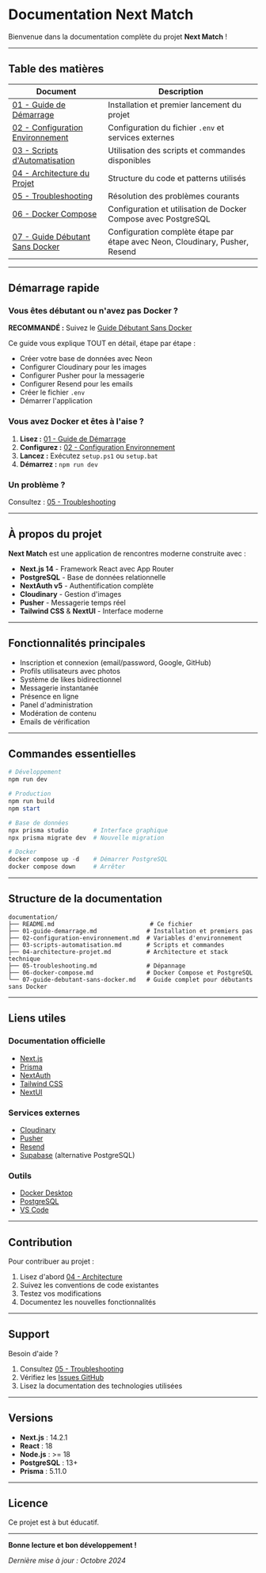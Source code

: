 # Documentation Next Match

Bienvenue dans la documentation complète du projet **Next Match** !

---

## Table des matières

| Document | Description |
|----------|-------------|
| [01 - Guide de Démarrage](./01-guide-demarrage.md) | Installation et premier lancement du projet |
| [02 - Configuration Environnement](./02-configuration-environnement.md) | Configuration du fichier `.env` et services externes |
| [03 - Scripts d'Automatisation](./03-scripts-automatisation.md) | Utilisation des scripts et commandes disponibles |
| [04 - Architecture du Projet](./04-architecture-projet.md) | Structure du code et patterns utilisés |
| [05 - Troubleshooting](./05-troubleshooting.md) | Résolution des problèmes courants |
| [06 - Docker Compose](./06-docker-compose.md) | Configuration et utilisation de Docker Compose avec PostgreSQL |
| [07 - Guide Débutant Sans Docker](./07-guide-debutant-sans-docker.md) | Configuration complète étape par étape avec Neon, Cloudinary, Pusher, Resend |

---

## Démarrage rapide

### Vous êtes débutant ou n'avez pas Docker ?

**RECOMMANDÉ :** Suivez le [Guide Débutant Sans Docker](./07-guide-debutant-sans-docker.md)

Ce guide vous explique TOUT en détail, étape par étape :
- Créer votre base de données avec Neon
- Configurer Cloudinary pour les images
- Configurer Pusher pour la messagerie
- Configurer Resend pour les emails
- Créer le fichier `.env`
- Démarrer l'application

### Vous avez Docker et êtes à l'aise ?

1. **Lisez :** [01 - Guide de Démarrage](./01-guide-demarrage.md)
2. **Configurez :** [02 - Configuration Environnement](./02-configuration-environnement.md)
3. **Lancez :** Exécutez `setup.ps1` ou `setup.bat`
4. **Démarrez :** `npm run dev`

### Un problème ?

Consultez : [05 - Troubleshooting](./05-troubleshooting.md)

---

## À propos du projet

**Next Match** est une application de rencontres moderne construite avec :

- **Next.js 14** - Framework React avec App Router
- **PostgreSQL** - Base de données relationnelle
- **NextAuth v5** - Authentification complète
- **Cloudinary** - Gestion d'images
- **Pusher** - Messagerie temps réel
- **Tailwind CSS** & **NextUI** - Interface moderne

---

## Fonctionnalités principales

- Inscription et connexion (email/password, Google, GitHub)
- Profils utilisateurs avec photos
- Système de likes bidirectionnel
- Messagerie instantanée
- Présence en ligne
- Panel d'administration
- Modération de contenu
- Emails de vérification

---

## Commandes essentielles

```powershell
# Développement
npm run dev

# Production
npm run build
npm start

# Base de données
npx prisma studio       # Interface graphique
npx prisma migrate dev  # Nouvelle migration

# Docker
docker compose up -d    # Démarrer PostgreSQL
docker compose down     # Arrêter
```

---

## Structure de la documentation

```
documentation/
├── README.md                           # Ce fichier
├── 01-guide-demarrage.md              # Installation et premiers pas
├── 02-configuration-environnement.md  # Variables d'environnement
├── 03-scripts-automatisation.md       # Scripts et commandes
├── 04-architecture-projet.md          # Architecture et stack technique
├── 05-troubleshooting.md              # Dépannage
├── 06-docker-compose.md               # Docker Compose et PostgreSQL
└── 07-guide-debutant-sans-docker.md   # Guide complet pour débutants sans Docker
```

---

## Liens utiles

### Documentation officielle
- [Next.js](https://nextjs.org/docs)
- [Prisma](https://www.prisma.io/docs)
- [NextAuth](https://next-auth.js.org)
- [Tailwind CSS](https://tailwindcss.com/docs)
- [NextUI](https://nextui.org)

### Services externes
- [Cloudinary](https://cloudinary.com)
- [Pusher](https://pusher.com)
- [Resend](https://resend.com)
- [Supabase](https://supabase.com) (alternative PostgreSQL)

### Outils
- [Docker Desktop](https://www.docker.com/products/docker-desktop/)
- [PostgreSQL](https://www.postgresql.org/download/windows/)
- [VS Code](https://code.visualstudio.com)

---

## Contribution

Pour contribuer au projet :

1. Lisez d'abord [04 - Architecture](./04-architecture-projet.md)
2. Suivez les conventions de code existantes
3. Testez vos modifications
4. Documentez les nouvelles fonctionnalités

---

## Support

Besoin d'aide ?

1. Consultez [05 - Troubleshooting](./05-troubleshooting.md)
2. Vérifiez les [Issues GitHub](../../issues)
3. Lisez la documentation des technologies utilisées

---

## Versions

- **Next.js** : 14.2.1
- **React** : 18
- **Node.js** : >= 18
- **PostgreSQL** : 13+
- **Prisma** : 5.11.0

---

## Licence

Ce projet est à but éducatif.

---

**Bonne lecture et bon développement !**

*Dernière mise à jour : Octobre 2024*
